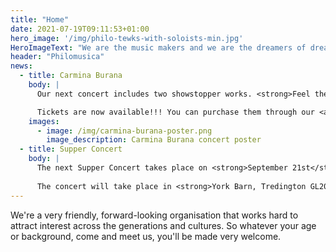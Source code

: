 ```yaml
---
title: "Home"
date: 2021-07-19T09:11:53+01:00
hero_image: '/img/philo-tewks-with-soloists-min.jpg'
HeroImageText: "We are the music makers and we are the dreamers of dreams"
header: "Philomusica"
news:
  - title: Carmina Burana
    body: |
      Our next concert includes two showstopper works. <strong>Feel the Spirit by John Rutter</strong> is an exciting and lively suite of seven Spirituals. We’ve performed them several times in the past, both at home and on European tours, and audiences love them. We’ll also sing <strong>Carl Orff’s ever-popular Carmina Burana</strong>, one of the great favourites in the choral repertoire. The concert will take place in <strong>Pershore Abbey on Saturday 19 October</strong>. Please note the early start time of <strong>4pm</strong>.

      Tickets are now available!!! You can purchase them through our <a href="/tickets">online booking system</a>.
    images:
      - image: /img/carmina-burana-poster.png
        image_description: Carmina Burana concert poster
  - title: Supper Concert
    body: |
      The next Supper Concert takes place on <strong>September 21st</strong> and will be given by Kathryn Jeffree, soprano and flute, and Gerry Walshe, baritone.
      
      The concert will take place in <strong>York Barn, Tredington GL20 7BP</strong> (not far from Tewkesbury). Those who have attended the previous concerts will know that it’s a super venue and there’s ample parking. As ever, <strong>all proceeds will go to Philo funds. Tickets cost a modest £10 to include supper and your first drink. Available now from Linda, either at rehearsal or by emailing conductor@philomusica.org.uk</strong>.
---
```

We're a very friendly, forward-looking organisation that works hard to attract interest across the generations and cultures. So whatever your age or background, come and meet us, you'll be made very welcome.
